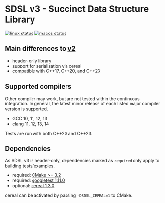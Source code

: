 # SDSL v3 - Succinct Data Structure Library

[![linux status][1]][2]
[![macos status][3]][4]

[1]: https://img.shields.io/github/workflow/status/xxsds/sdsl-lite/CI%20on%20Linux/master?style=flat&logo=github&label=Linux%20CI "Open GitHub actions page"
[2]: https://github.com/xxsds/sdsl-lite/actions?query=branch%3Amaster
[3]: https://img.shields.io/github/workflow/status/xxsds/sdsl-lite/CI%20on%20macOS/master?style=flat&logo=github&label=macOS%20CI "Open GitHub actions page"
[4]: https://github.com/xxsds/sdsl-lite/actions?query=branch%3Amaster

## Main differences to [v2](https://github.com/simongog/sdsl-lite)

* header-only library
* support for serialisation via [cereal](https://github.com/USCiLab/cereal)
* compatible with C++17, C++20, and C++23

## Supported compilers

Other compiler may work, but are not tested within the continuous integration. In general, the latest minor release of each
listed major compiler version is supported.

* GCC 10, 11, 12, 13
* clang 11, 12, 13, 14

Tests are run with both C++20 and C++23.

## Dependencies

As SDSL v3 is header-only, dependencies marked as `required` only apply to building tests/examples.

* required: [CMake >= 3.2](https://github.com/Kitware/CMake)
* required: [googletest 1.11.0](https://github.com/google/googletest/releases/tag/release-1.11.0)
* optional: [cereal 1.3.0](https://github.com/USCiLab/cereal)

cereal can be activated by passing `-DSDSL_CEREAL=1` to CMake.
